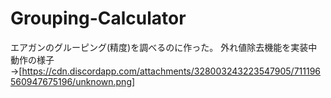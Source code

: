 # Grouping-Calculator
エアガンのグルーピング(精度)を調べるのに作った。
外れ値除去機能を実装中
動作の様子→[https://cdn.discordapp.com/attachments/328003243223547905/711196560947675196/unknown.png]

